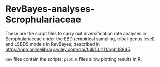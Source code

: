 # RevBayes-analyses-Scrophulariaceae
These are the script files to carry out diversification rate analyses in Scrophulariaceae under the EBD (empirical sampling, tribal-genus level) and LSBDS models in RevBayes, described in https://nph.onlinelibrary.wiley.com/doi/full/10.1111/nph.18845. 

`Rev` files contain the scripts; `plot.R` files allow plotting results in R.

